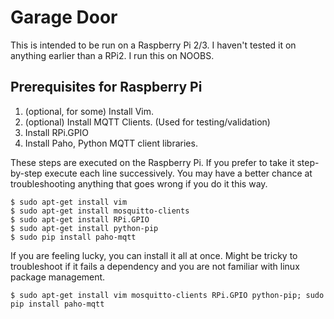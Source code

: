 # Garage Door

This is intended to be run on a Raspberry Pi 2/3.  I haven't tested it on anything earlier than a RPi2.  I run this on NOOBS.

## Prerequisites for Raspberry Pi

1. (optional, for some) Install Vim.
1. (optional) Install MQTT Clients. (Used for testing/validation)
1. Install RPi.GPIO
1. Install Paho, Python MQTT client libraries.

These steps are executed on the Raspberry Pi.  If you prefer to take it step-by-step execute each line successively.  You may have a better chance at troubleshooting anything that goes wrong if you do it this way.
~~~~
$ sudo apt-get install vim
$ sudo apt-get install mosquitto-clients
$ sudo apt-get install RPi.GPIO
$ sudo apt-get install python-pip
$ sudo pip install paho-mqtt
~~~~
If you are feeling lucky, you can install it all at once.  Might be tricky to troubleshoot if it fails a dependency and you are not familiar with linux package management.
~~~~
$ sudo apt-get install vim mosquitto-clients RPi.GPIO python-pip; sudo pip install paho-mqtt
~~~~
